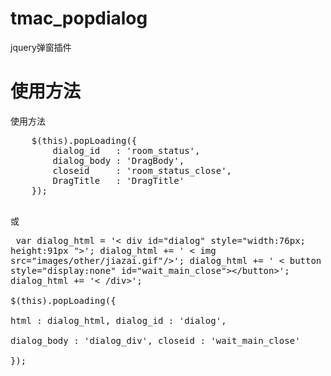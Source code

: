 # tmac_popdialog
jquery弹窗插件

# 使用方法
   使用方法
   <pre>
 	$(this).popLoading({											
		dialog_id	: 'room_status',
		dialog_body	: 'DragBody',
		closeid		: 'room_status_close',
		DragTitle	: 'DragTitle'
	});
	</pre>
			
			
或
	<pre>
			var dialog_html = '< div id="dialog" style="width:76px; height:91px ">';
				dialog_html += '	< img src="images/other/jiazai.gif"\/>';
				dialog_html += '	< button style="display:none" id="wait_main_close"><\/button>';
				dialog_html += '< /div>';			
			$(this).popLoading({		
				html 		: dialog_html,
				dialog_id 	: 'dialog',			
				dialog_body : 'dialog_div',
				closeid		: 'wait_main_close'					
			});
	</pre>
